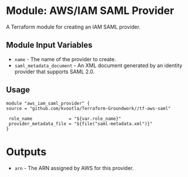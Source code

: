 Module: AWS/IAM SAML Provider
============================

A Terraform module for creating an IAM SAML provider.

Module Input Variables
----------------------
- `name` - The name of the provider to create.
- `saml_metadata_document` - An XML document generated by an identity provider that supports SAML 2.0.

Usage
-----

```hcl
module "aws_iam_saml_provider" {
source = "github.com/kvootla/Terraform-Groundwork//tf-aws-saml"

 role_name              = "${var.role_name}"
 provider_metadata_file = "${file("saml-metadata.xml")}"
}
```

Outputs
=======

- `arn` - The ARN assigned by AWS for this provider.
